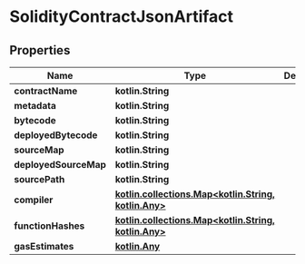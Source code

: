 
# SolidityContractJsonArtifact

## Properties
Name | Type | Description | Notes
------------ | ------------- | ------------- | -------------
**contractName** | **kotlin.String** |  | 
**metadata** | **kotlin.String** |  |  [optional]
**bytecode** | **kotlin.String** |  |  [optional]
**deployedBytecode** | **kotlin.String** |  |  [optional]
**sourceMap** | **kotlin.String** |  |  [optional]
**deployedSourceMap** | **kotlin.String** |  |  [optional]
**sourcePath** | **kotlin.String** |  |  [optional]
**compiler** | [**kotlin.collections.Map&lt;kotlin.String, kotlin.Any&gt;**](kotlin.Any.md) |  |  [optional]
**functionHashes** | [**kotlin.collections.Map&lt;kotlin.String, kotlin.Any&gt;**](kotlin.Any.md) |  |  [optional]
**gasEstimates** | [**kotlin.Any**](kotlin.Any.md) |  |  [optional]



